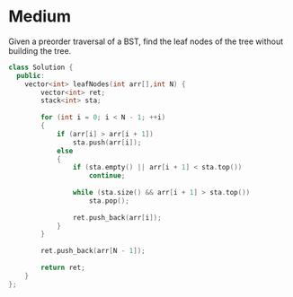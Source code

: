 # Medium

Given a preorder traversal of a BST, find the leaf nodes of the tree without building the tree.

```cpp
class Solution {
  public:
    vector<int> leafNodes(int arr[],int N) {
        vector<int> ret;
        stack<int> sta;
        
        for (int i = 0; i < N - 1; ++i)
        {
            if (arr[i] > arr[i + 1])
                sta.push(arr[i]);
            else
            {
                if (sta.empty() || arr[i + 1] < sta.top())
                    continue;
                
                while (sta.size() && arr[i + 1] > sta.top())
                    sta.pop();
                
                ret.push_back(arr[i]);
            }
        }
        
        ret.push_back(arr[N - 1]);
        
        return ret;
    }
};
```

